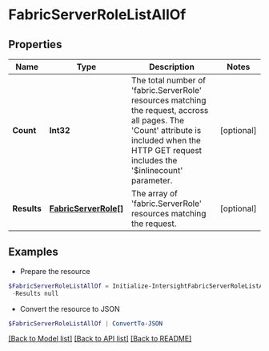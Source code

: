 # FabricServerRoleListAllOf
## Properties

Name | Type | Description | Notes
------------ | ------------- | ------------- | -------------
**Count** | **Int32** | The total number of &#39;fabric.ServerRole&#39; resources matching the request, accross all pages. The &#39;Count&#39; attribute is included when the HTTP GET request includes the &#39;$inlinecount&#39; parameter. | [optional] 
**Results** | [**FabricServerRole[]**](FabricServerRole.md) | The array of &#39;fabric.ServerRole&#39; resources matching the request. | [optional] 

## Examples

- Prepare the resource
```powershell
$FabricServerRoleListAllOf = Initialize-IntersightFabricServerRoleListAllOf  -Count null `
 -Results null
```

- Convert the resource to JSON
```powershell
$FabricServerRoleListAllOf | ConvertTo-JSON
```

[[Back to Model list]](../README.md#documentation-for-models) [[Back to API list]](../README.md#documentation-for-api-endpoints) [[Back to README]](../README.md)

